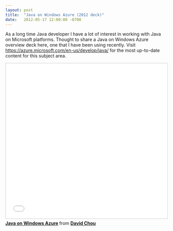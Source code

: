 ```yaml
---
layout: post
title:  "Java on Windows Azure (2012 deck)"
date:   2012-05-17 12:00:00 -0700
---
```


As a long time Java developer I have a lot of interest in working with Java on Microsoft platforms. Thought to share a Java on Windows Azure overview deck here, one that I have been using recently. Visit <https://azure.microsoft.com/en-us/develop/java/> for the most up-to-date content for this subject area.

<iframe src="//www.slideshare.net/slideshow/embed_code/key/uwWVaRjoviXjQo" width="595" height="485" frameborder="0" marginwidth="0" marginheight="0" scrolling="no" style="border:1px solid #CCC; border-width:1px; margin-bottom:5px; max-width: 100%;" allowfullscreen> </iframe> <div style="margin-bottom:5px"> <strong> <a href="//www.slideshare.net/davidcchou/java-on-windows-azure-114871265" title="Java on Windows Azure" target="_blank">Java on Windows Azure</a> </strong> from <strong><a href="https://www.slideshare.net/davidcchou" target="_blank">David Chou</a></strong> </div>

